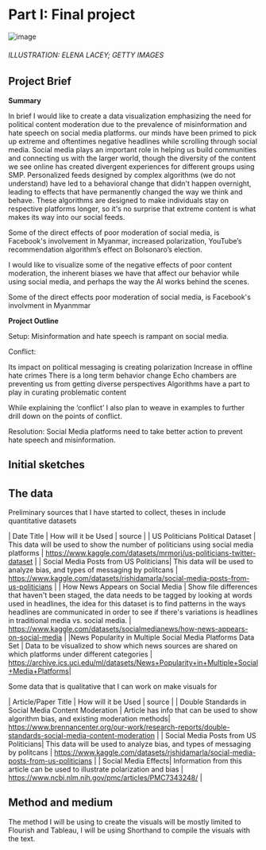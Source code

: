
# Part I: Final project

![image](https://user-images.githubusercontent.com/117247447/203711803-ccc40c55-a03e-4192-9b25-49dfcab72f6c.png)
###### ILLUSTRATION: ELENA LACEY; GETTY IMAGES

## Project Brief

**Summary**

 In brief I would like to create a data visualization emphasizing the need for political content moderation due to the prevalence of misinformation and hate speech on social media platforms. our minds have been primed to pick up extreme and oftentimes negative headlines while scrolling through social media. Social media plays an important role in helping us build communities and connecting us with the larger world, though the diversity of the content we see online has created divergent experiences for different groups using SMP. Personalized feeds designed by complex algorithms (we do not understand)  have led to a  behavioral change that didn't happen overnight, leading to effects that have permanently changed the way we think and behave. These algorithms are designed to make individuals stay on respective platforms longer, so it's no surprise that extreme content is what makes its way into our social feeds. 

Some of the direct effects of poor moderation of social media, is Facebook's involvement in Myanmar, increased polarization, YouTube’s recommendation algorithm’s effect on Bolsonaro’s election. 

I would like to visualize some of the negative effects of poor content moderation, the inherent biases we have that affect our behavior while using social media, and perhaps the way the AI works behind the scenes. 


Some of the direct effects poor moderation of social media, is Facebook's involvment in Myanmmar 

**Project Outline**

Setup:
Misinformation and hate speech is rampant on social media.

Conflict: 

Its impact on political messaging is creating polarization
Increase in offline hate crimes
There is a long term behavior change
Echo chambers are preventing us from getting diverse perspectives
Algorithms have a part to play in curating problematic content

While explaining the ‘conflict’ I also plan to weave in examples to further drill down on the points of conflict. 

Resolution: 
Social Media platforms need to take better action to prevent hate speech and misinformation.


## Initial sketches

######

## The data

Preliminary sources that I have started to collect, theses in include quantitative datasets

| Date Title | How will it be Used | source  |
| US Politicians Political Dataset | This data will be used to show the number of politicians using social media platforms | https://www.kaggle.com/datasets/mrmorj/us-politicians-twitter-dataset  |
| Social Media Posts from US Politicians| This data will be used to analyze bias, and types of messaging by politcans  | https://www.kaggle.com/datasets/rishidamarla/social-media-posts-from-us-politicians |
| How News Appears on Social Media | Show file differences that haven't been staged, the data needs to be tagged by looking at words used in headlines, the idea for this dataset is to find patterns in the ways headlines are communicated in order to see if there's variations is headlines in traditional media vs. social media. | https://www.kaggle.com/datasets/socialmedianews/how-news-appears-on-social-media |
|News Popularity in Multiple Social Media Platforms Data Set   | Data to be visualized to show which news sources are shared on which platforms under different categories | https://archive.ics.uci.edu/ml/datasets/News+Popularity+in+Multiple+Social+Media+Platforms|




Some data that is qualitative that I can work on make visuals for 

| Article/Paper Title | How will it be Used | source  |
| Double Standards in Social Media Content Moderation | Article has info that can be used to show algorithm bias, and existing moderation methods| https://www.brennancenter.org/our-work/research-reports/double-standards-social-media-content-moderation  |
| Social Media Posts from US Politicians| This data will be used to analyze bias, and types of messaging by politcans   | https://www.kaggle.com/datasets/rishidamarla/social-media-posts-from-us-politicians |
| Social Media Effects| Information from this article can be used to illustrate polarization and bias | https://www.ncbi.nlm.nih.gov/pmc/articles/PMC7343248/ |



## Method and medium

The method I will be using to create the visuals will be mostly limited to Flourish and Tableau, I will be using Shorthand to compile the visuals with the text. 


